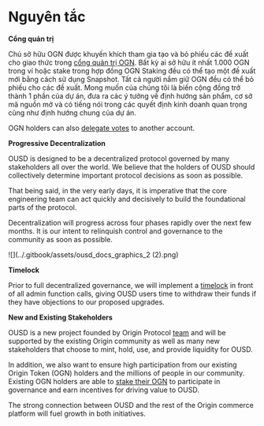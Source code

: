 # Nguyên tắc

**Cổng quản trị**

Chủ sở hữu OGN được khuyến khích tham gia tạo và bỏ phiếu các đề xuất cho giao thức trong [cổng quản trị OGN](https://vote.originprotocol.com). Bất kỳ ai sở hữu ít nhất 1.000 OGN trong ví hoặc stake trong hợp đồng OGN Staking đều có thể tạo một đề xuất mới bằng cách sử dụng Snapshot. Tất cả người nắm giữ OGN đều có thể bỏ phiếu cho các đề xuất. Mong muốn của chúng tôi là biến cộng đồng trở thành 1 phần của dự án, đưa ra các ý tưởng về định hướng sản phẩm, cơ sở mã nguồn mở và có tiếng nói trong các quyết định kinh doanh quan trọng cũng như định hướng chung của dự án.

OGN holders can also [delegate votes](vote-delegation.md) to another account.

**Progressive Decentralization**

OUSD is designed to be a decentralized protocol governed by many stakeholders all over the world. We believe that the holders of OUSD should collectively determine important protocol decisions as soon as possible.&#x20;

That being said, in the very early days, it is imperative that the core engineering team can act quickly and decisively to build the foundational parts of the protocol.

Decentralization will progress across four phases rapidly over the next few months. It is our intent to relinquish control and governance to the community as soon as possible.

![](../.gitbook/assets/ousd\_docs\_graphics\_2 (2).png)

**Timelock**

Prior to full decentralized governance, we will implement a [timelock](../smart-contracts/api/timelock.md) in front of all admin function calls, giving OUSD users time to withdraw their funds if they have objections to our proposed upgrades. &#x20;

**New and Existing Stakeholders**

OUSD is a new project founded by Origin Protocol [team](https://www.originprotocol.com/team) and will be supported by the existing Origin community as well as many new stakeholders that choose to mint, hold, use, and provide liquidity for OUSD.&#x20;

In addition, we also want to ensure high participation from our existing Origin Token (OGN) holders and the millions of people in our community. Existing OGN holders are able to [stake their OGN](ogn-staking.md) to participate in governance and earn incentives for driving value to OUSD.&#x20;

The strong connection between OUSD and the rest of the Origin commerce platform will fuel growth in both initiatives.

